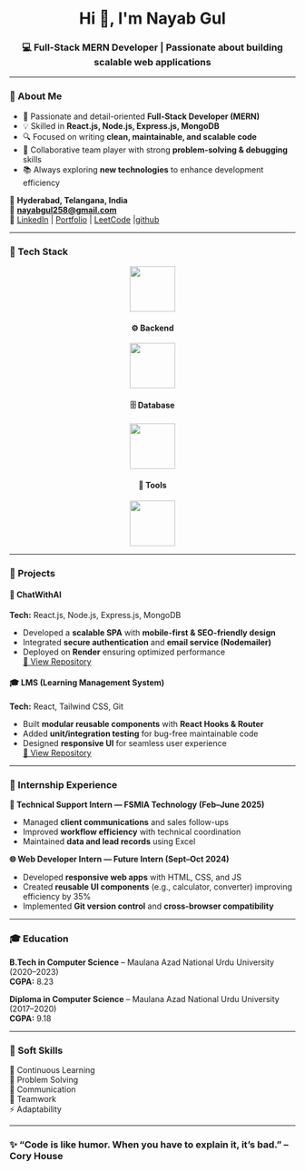 <!-- Profile Header -->
<h1 align="center">Hi 👋, I'm Nayab Gul</h1>
<h3 align="center">💻 Full-Stack MERN Developer | Passionate about building scalable web applications</h3>

---

<!-- About Section -->
### 🚀 About Me
- 🎯 Passionate and detail-oriented **Full-Stack Developer (MERN)**  
- 💡 Skilled in **React.js, Node.js, Express.js, MongoDB**  
- 🔍 Focused on writing **clean, maintainable, and scalable code**  
- 🤝 Collaborative team player with strong **problem-solving & debugging** skills  
- 📚 Always exploring **new technologies** to enhance development efficiency  

📍 **Hyderabad, Telangana, India**  
📧 **nayabgul258@gmail.com**  
🔗 [LinkedIn](https://www.linkedin.com/in/nayab-gul786/) | [Portfolio](https://nayabgul258.github.io/Portfolio/) | [LeetCode](https://leetcode.com/u/Nayabgul12/) |[github](https://github.com/Nayabgul258)

---

<!-- Tech Stack Section -->
### 🧠 Tech Stack

<div align="center">

<!-- Frontend -->

<img src="https://skillicons.dev/icons?i=react,html,css,js,tailwind,bootstrap" height="80"/>

<!-- Backend -->
#### ⚙️ Backend
<img src="https://skillicons.dev/icons?i=nodejs,express" height="80"/>

<!-- Database -->
#### 🗄️ Database
<img src="https://skillicons.dev/icons?i=mongodb,mysql" height="80"/>

<!-- Tools -->
#### 🧰 Tools
<img src="https://skillicons.dev/icons?i=git,github,vscode,postman,npm" height="80"/>

</div>

---

<!-- Projects Section -->
### 💼 Projects

#### 🧠 ChatWithAI
**Tech:** React.js, Node.js, Express.js, MongoDB  
- Developed a **scalable SPA** with **mobile-first & SEO-friendly design**  
- Integrated **secure authentication** and **email service (Nodemailer)**  
- Deployed on **Render** ensuring optimized performance  
[🔗 View Repository](#)

#### 🎓 LMS (Learning Management System)
**Tech:** React, Tailwind CSS, Git  
- Built **modular reusable components** with **React Hooks & Router**  
- Added **unit/integration testing** for bug-free maintainable code  
- Designed **responsive UI** for seamless user experience  
[🔗 View Repository](#)

---

<!-- Internship Section -->
### 💼 Internship Experience

**🧩 Technical Support Intern — FSMIA Technology (Feb–June 2025)**  
- Managed **client communications** and sales follow-ups  
- Improved **workflow efficiency** with technical coordination  
- Maintained **data and lead records** using Excel  

**🌐 Web Developer Intern — Future Intern (Sept–Oct 2024)**  
- Developed **responsive web apps** with HTML, CSS, and JS  
- Created **reusable UI components** (e.g., calculator, converter) improving efficiency by 35%  
- Implemented **Git version control** and **cross-browser compatibility**

---

<!-- Education Section -->
### 🎓 Education
**B.Tech in Computer Science** – Maulana Azad National Urdu University (2020–2023)  
**CGPA:** 8.23  

**Diploma in Computer Science** – Maulana Azad National Urdu University (2017–2020)  
**CGPA:** 9.18  

---

<!-- Soft Skills Section -->
### 🧩 Soft Skills
🌱 Continuous Learning  
🧠 Problem Solving  
💬 Communication  
🤝 Teamwork  
⚡ Adaptability  

---



### ✨ “Code is like humor. When you have to explain it, it’s bad.” – Cory House
